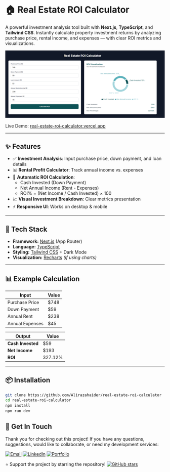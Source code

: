# 🏠 Real Estate ROI Calculator

A powerful investment analysis tool built with **Next.js**, **TypeScript**, and **Tailwind CSS**. Instantly calculate property investment returns by analyzing purchase price, rental income, and expenses — with clear ROI metrics and visualizations.

![Real Estate ROI Calculator Screenshot](./public/screenshot.png)

Live Demo: [real-estate-roi-calculator.vercel.app](https://your-deployment-link.com)

---

## ✨ Features

- ✅ **Investment Analysis**: Input purchase price, down payment, and loan details
- 📊 **Rental Profit Calculator**: Track annual income vs. expenses
- 🧮 **Automatic ROI Calculation**: 
  - Cash Invested (Down Payment)
  - Net Annual Income (Rent - Expenses)
  - ROI% = (Net Income / Cash Invested) × 100
- 📈 **Visual Investment Breakdown**: Clear metrics presentation
- ⚡ **Responsive UI**: Works on desktop & mobile

---

## 🚀 Tech Stack

- **Framework:** [Next.js](https://nextjs.org/) (App Router)
- **Language:** [TypeScript](https://www.typescriptlang.org/)
- **Styling:** [Tailwind CSS](https://tailwindcss.com/) + Dark Mode
- **Visualization:** [Recharts](https://recharts.org/) *(if using charts)*

---

## 📊 Example Calculation

| Input               | Value  |
|---------------------|--------|
| Purchase Price      | $748   |
| Down Payment        | $59    |
| Annual Rent         | $238   |
| Annual Expenses     | $45    |

| Output              | Value     |
|---------------------|-----------|
| **Cash Invested**   | $59       |
| **Net Income**      | $193      |
| **ROI**            | 327.12%   |

---

## 📦 Installation

```bash
git clone https://github.com/Alirazahaider/real-estate-roi-calculator
cd real-estate-roi-calculator
npm install
npm run dev
```

## 💌 Get In Touch

Thank you for checking out this project! If you have any questions, suggestions, would like to collaborate, or need my development services:

[![Email](https://img.shields.io/badge/-Email-0e5255?style=for-the-badge&logo=gmail&logoColor=white)](mailto:alicodespace@gmail.com)
[![LinkedIn](https://img.shields.io/badge/-LinkedIn-0e5255?style=for-the-badge&logo=linkedin&logoColor=white)](https://www.linkedin.com/in/alirazaweb)
[![Portfolio](https://img.shields.io/badge/-Portfolio-0e5255?style=for-the-badge&logo=google-chrome&logoColor=white)](https://alicodez.vercel.app/)

⭐ Support the project by starring the repository!
[![GitHub stars](https://img.shields.io/github/stars/Alirazahaider/real-estate-roi-calculator?style=social)](https://github.com/Alirazahaider/real-estate-roi-calculator)
